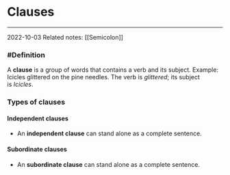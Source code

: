 # Clauses
---
2022-10-03
Related notes: [[Semicolon]]

### #Definition
A **clause** is a group of words that contains a verb and its subject.
Example: Icicles glittered on the pine needles.
	The verb is _glittered_; its subject is _Icicles_.

### Types of clauses
#### Independent clauses
- An **independent clause** can stand alone as a complete sentence.
#### Subordinate clauses
- An **subordinate clause** can stand alone as a complete sentence.